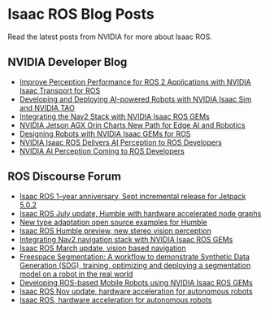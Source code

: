 # Isaac ROS Blog Posts

Read the latest posts from NVIDIA for more about Isaac ROS.

## NVIDIA Developer Blog

- [Improve Perception Performance for ROS 2 Applications with NVIDIA Isaac Transport for ROS](https://developer.nvidia.com/blog/improve-perception-performance-for-ros-2-applications-with-nvidia-isaac-transport-for-ros/) 
- [Developing and Deploying AI-powered Robots with NVIDIA Isaac Sim and NVIDIA TAO](https://developer.nvidia.com/blog/developing-and-deploying-ai-powered-robots-with-nvidia-isaac-sim-and-nvidia-tao/)
- [Integrating the Nav2 Stack with NVIDIA Isaac ROS GEMs](https://developer.nvidia.com/blog/integrating-the-nav2-stack-with-nvidia-isaac-ros-gems/)
- [NVIDIA Jetson AGX Orin Charts New Path for Edge AI and Robotics](https://developer.nvidia.com/blog/nvidia-jetson-agx-orin-charts-new-path-for-edge-ai-and-robotics/)
- [Designing Robots with NVIDIA Isaac GEMs for ROS](https://developer.nvidia.com/blog/designing-robots-with-isaac-gems-for-ros/)
- [NVIDIA Isaac ROS Delivers AI Perception to ROS Developers](https://developer.nvidia.com/blog/nvidia-isaac-ros-delivers-ai-perception-to-ros-developers/)
- [NVIDIA AI Perception Coming to ROS Developers
](https://developer.nvidia.com/blog/nvidia-ai-perception-coming-to-ros-developers/)

## ROS Discourse Forum

- [Isaac ROS 1-year anniversary, Sept incremental release for Jetpack 5.0.2](https://discourse.ros.org/t/isaac-ros-1-year-anniversary-sept-incremental-release-for-jetpack-5-0-2/27190)
- [Isaac ROS July update, Humble with hardware accelerated node graphs](https://discourse.ros.org/t/isaac-ros-july-update-humble-with-hardware-accelerated-node-graphs/26308)
- [New type adaptation open source examples for Humble](https://discourse.ros.org/t/new-type-adaptation-open-source-examples-for-humble/26241)
- [Isaac ROS Humble preview, new stereo vision perception](https://discourse.ros.org/t/isaac-ros-humble-preview-new-stereo-vision-perception/25730/)
- [Integrating Nav2 navigation stack with NVIDIA Isaac ROS GEMs](https://discourse.ros.org/t/integrating-nav2-navigation-stack-with-nvidia-isaac-ros-gems/25186/)
- [Isaac ROS March update, vision based navigation](https://discourse.ros.org/t/isaac-ros-march-update-vision-based-navigation/24816/)
- [Freespace Segmentation: A workflow to demonstrate Synthetic Data Generation (SDG), training, optimizing and deploying a segmentation model on a robot in the real world](https://discourse.ros.org/t/freespace-segmentation-a-workflow-to-demonstrate-synthetic-data-generation-sdg-training-optimizing-and-deploying-a-segmentation-model-on-a-robot-in-the-real-world/25410/)
- [Developing ROS-based Mobile Robots using NVIDIA Isaac ROS GEMs](https://discourse.ros.org/t/developing-ros-based-mobile-robots-using-nvidia-isaac-ros-gems/24775/)
- [Isaac ROS Nov update, hardware acceleration for autonomous robots](https://discourse.ros.org/t/isaac-ros-nov-update-hardware-acceleration-for-autonomous-robots/23223/)
- [Isaac ROS, hardware acceleration for autonomous robots](https://discourse.ros.org/t/isaac-ros-hardware-acceleration-for-autonomous-robots/22783/)
